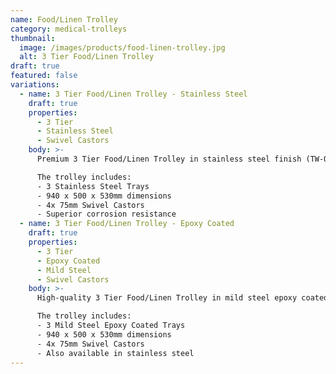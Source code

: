 ```yaml
---
name: Food/Linen Trolley
category: medical-trolleys
thumbnail: 
  image: /images/products/food-linen-trolley.jpg
  alt: 3 Tier Food/Linen Trolley
draft: true
featured: false
variations:
  - name: 3 Tier Food/Linen Trolley - Stainless Steel
    draft: true
    properties:
      - 3 Tier
      - Stainless Steel
      - Swivel Castors
    body: >-
      Premium 3 Tier Food/Linen Trolley in stainless steel finish (TW-OE63/SS). Features three stainless steel trays measuring 940 x 500 x 530mm with 4x 75mm swivel castors for excellent mobility in hospital environments. This model is ideal for medical environments requiring higher levels of hygiene and corrosion resistance.

      The trolley includes:
      - 3 Stainless Steel Trays
      - 940 x 500 x 530mm dimensions
      - 4x 75mm Swivel Castors
      - Superior corrosion resistance
  - name: 3 Tier Food/Linen Trolley - Epoxy Coated
    draft: true
    properties:
      - 3 Tier
      - Epoxy Coated
      - Mild Steel
      - Swivel Castors
    body: >-
      High-quality 3 Tier Food/Linen Trolley in mild steel epoxy coated finish. Features three epoxy coated trays measuring 940 x 500 x 530mm with 4x 75mm swivel castors for excellent mobility in hospital environments. This model (TW-OE63/EP) is specifically designed for food and linen transportation in healthcare facilities.

      The trolley includes:
      - 3 Mild Steel Epoxy Coated Trays
      - 940 x 500 x 530mm dimensions
      - 4x 75mm Swivel Castors
      - Also available in stainless steel
---
```

